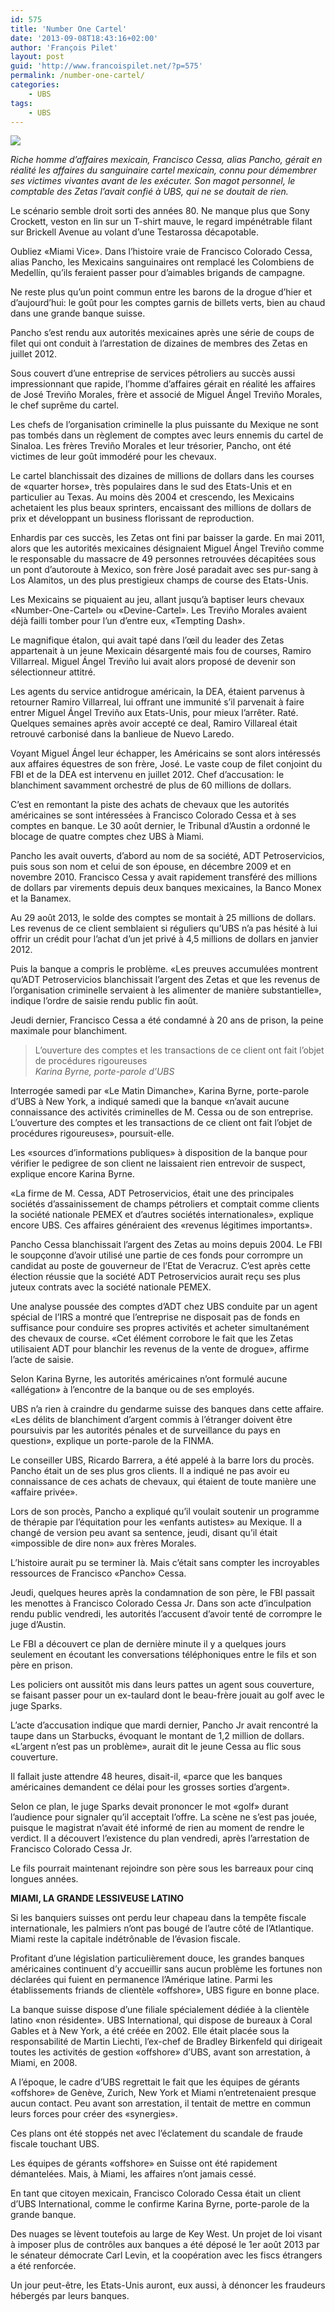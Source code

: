 ```yaml
---
id: 575
title: 'Number One Cartel'
date: '2013-09-08T18:43:16+02:00'
author: 'François Pilet'
layout: post
guid: 'http://www.francoispilet.net/?p=575'
permalink: /number-one-cartel/
categories:
    - UBS
tags:
    - UBS
---
```


![](https://i0.wp.com/www.francoispilet.net/wp-content/uploads/2014/03/pancho830.jpg?resize=700%2C400)

*Riche homme d’affaires mexicain, Francisco Cessa, alias Pancho, gérait en réalité les affaires du sanguinaire cartel mexicain, connu pour démembrer ses victimes vivantes avant de les exécuter. Son magot personnel, le comptable des Zetas l’avait confié à UBS, qui ne se doutait de rien.*

Le scénario semble droit sorti des années 80. Ne manque plus que Sony Crockett, veston en lin sur un T-shirt mauve, le regard impénétrable filant sur Brickell Avenue au volant d’une Testarossa décapotable.

Oubliez «Miami Vice». Dans l’histoire vraie de Francisco Colorado Cessa, alias Pancho, les Mexicains sanguinaires ont remplacé les Colombiens de Medellín, qu’ils feraient passer pour d’aimables brigands de campagne.

Ne reste plus qu’un point commun entre les barons de la drogue d’hier et d’aujourd’hui: le goût pour les comptes garnis de billets verts, bien au chaud dans une grande banque suisse.

Pancho s’est rendu aux autorités mexicaines après une série de coups de filet qui ont conduit à l’arrestation de dizaines de membres des Zetas en juillet 2012.

Sous couvert d’une entreprise de services pétroliers au succès aussi impressionnant que rapide, l’homme d’affaires gérait en réalité les affaires de José Treviño Morales, frère et associé de Miguel Ángel Treviño Morales, le chef suprême du cartel.

Les chefs de l’organisation criminelle la plus puissante du Mexique ne sont pas tombés dans un règlement de comptes avec leurs ennemis du cartel de Sinaloa. Les frères Treviño Morales et leur trésorier, Pancho, ont été victimes de leur goût immodéré pour les chevaux.

Le cartel blanchissait des dizaines de millions de dollars dans les courses de «quarter horse», très populaires dans le sud des Etats-Unis et en particulier au Texas. Au moins dès 2004 et crescendo, les Mexicains achetaient les plus beaux sprinters, encaissant des millions de dollars de prix et développant un business florissant de reproduction.

Enhardis par ces succès, les Zetas ont fini par baisser la garde. En mai 2011, alors que les autorités mexicaines désignaient Miguel Ángel Treviño comme le responsable du massacre de 49 personnes retrouvées décapitées sous un pont d’autoroute à Mexico, son frère José paradait avec ses pur-sang à Los Alamitos, un des plus prestigieux champs de course des Etats-Unis.

Les Mexicains se piquaient au jeu, allant jusqu’à baptiser leurs chevaux «Number-One-Cartel» ou «Devine-Cartel». Les Treviño Morales avaient déjà failli tomber pour l’un d’entre eux, «Tempting Dash».

Le magnifique étalon, qui avait tapé dans l’œil du leader des Zetas appartenait à un jeune Mexicain désargenté mais fou de courses, Ramiro Villarreal. Miguel Ángel Treviño lui avait alors proposé de devenir son sélectionneur attitré.

Les agents du service antidrogue américain, la DEA, étaient parvenus à retourner Ramiro Villarreal, lui offrant une immunité s’il parvenait à faire entrer Miguel Ángel Treviño aux Etats-Unis, pour mieux l’arrêter. Raté. Quelques semaines après avoir accepté ce deal, Ramiro Villareal était retrouvé carbonisé dans la banlieue de Nuevo Laredo.

Voyant Miguel Ángel leur échapper, les Américains se sont alors intéressés aux affaires équestres de son frère, José. Le vaste coup de filet conjoint du FBI et de la DEA est intervenu en juillet 2012. Chef d’accusation: le blanchiment savamment orchestré de plus de 60 millions de dollars.

C’est en remontant la piste des achats de chevaux que les autorités américaines se sont intéressées à Francisco Colorado Cessa et à ses comptes en banque. Le 30 août dernier, le Tribunal d’Austin a ordonné le blocage de quatre comptes chez UBS à Miami.

Pancho les avait ouverts, d’abord au nom de sa société, ADT Petroservicios, puis sous son nom et celui de son épouse, en décembre 2009 et en novembre 2010. Francisco Cessa y avait rapidement transféré des millions de dollars par virements depuis deux banques mexicaines, la Banco Monex et la Banamex.

Au 29 août 2013, le solde des comptes se montait à 25 millions de dollars. Les revenus de ce client semblaient si réguliers qu’UBS n’a pas hésité à lui offrir un crédit pour l’achat d’un jet privé à 4,5 millions de dollars en janvier 2012.

Puis la banque a compris le problème. «Les preuves accumulées montrent qu’ADT Petroservicios blanchissait l’argent des Zetas et que les revenus de l’organisation criminelle servaient à les alimenter de manière substantielle», indique l’ordre de saisie rendu public fin août.

Jeudi dernier, Francisco Cessa a été condamné à 20 ans de prison, la peine maximale pour blanchiment.

> L’ouverture des comptes et les transactions de ce client ont fait l’objet de procédures rigoureuses  
> <cite>Karina Byrne, porte-parole d’UBS</cite>

Interrogée samedi par «Le Matin Dimanche», Karina Byrne, porte-parole d’UBS à New York, a indiqué samedi que la banque «n’avait aucune connaissance des activités criminelles de M. Cessa ou de son entreprise. L’ouverture des comptes et les transactions de ce client ont fait l’objet de procédures rigoureuses», poursuit-elle.

Les «sources d’informations publiques» à disposition de la banque pour vérifier le pedigree de son client ne laissaient rien entrevoir de suspect, explique encore Karina Byrne.

«La firme de M. Cessa, ADT Petroservicios, était une des principales sociétés d’assainissement de champs pétroliers et comptait comme clients la société nationale PEMEX et d’autres sociétés internationales», explique encore UBS. Ces affaires généraient des «revenus légitimes importants».

Pancho Cessa blanchissait l’argent des Zetas au moins depuis 2004. Le FBI le soupçonne d’avoir utilisé une partie de ces fonds pour corrompre un candidat au poste de gouverneur de l’Etat de Veracruz. C’est après cette élection réussie que la société ADT Petroservicios aurait reçu ses plus juteux contrats avec la société nationale PEMEX.

Une analyse poussée des comptes d’ADT chez UBS conduite par un agent spécial de l’IRS a montré que l’entreprise ne disposait pas de fonds en suffisance pour conduire ses propres activités et acheter simultanément des chevaux de course. «Cet élément corrobore le fait que les Zetas utilisaient ADT pour blanchir les revenus de la vente de drogue», affirme l’acte de saisie.

Selon Karina Byrne, les autorités américaines n’ont formulé aucune «allégation» à l’encontre de la banque ou de ses employés.

UBS n’a rien à craindre du gendarme suisse des banques dans cette affaire. «Les délits de blanchiment d’argent commis à l’étranger doivent être poursuivis par les autorités pénales et de surveillance du pays en question», explique un porte-parole de la FINMA.

Le conseiller UBS, Ricardo Barrera, a été appelé à la barre lors du procès. Pancho était un de ses plus gros clients. Il a indiqué ne pas avoir eu connaissance de ces achats de chevaux, qui étaient de toute manière une «affaire privée».

Lors de son procès, Pancho a expliqué qu’il voulait soutenir un programme de thérapie par l’équitation pour les «enfants autistes» au Mexique. Il a changé de version peu avant sa sentence, jeudi, disant qu’il était «impossible de dire non» aux frères Morales.

L’histoire aurait pu se terminer là. Mais c’était sans compter les incroyables ressources de Francisco «Pancho» Cessa.

Jeudi, quelques heures après la condamnation de son père, le FBI passait les menottes à Francisco Colorado Cessa Jr. Dans son acte d’inculpation rendu public vendredi, les autorités l’accusent d’avoir tenté de corrompre le juge d’Austin.

Le FBI a découvert ce plan de dernière minute il y a quelques jours seulement en écoutant les conversations téléphoniques entre le fils et son père en prison.

Les policiers ont aussitôt mis dans leurs pattes un agent sous couverture, se faisant passer pour un ex-taulard dont le beau-frère jouait au golf avec le juge Sparks.

L’acte d’accusation indique que mardi dernier, Pancho Jr avait rencontré la taupe dans un Starbucks, évoquant le montant de 1,2 million de dollars. «L’argent n’est pas un problème», aurait dit le jeune Cessa au flic sous couverture.

Il fallait juste attendre 48 heures, disait-il, «parce que les banques américaines demandent ce délai pour les grosses sorties d’argent».

Selon ce plan, le juge Sparks devait prononcer le mot «golf» durant l’audience pour signaler qu’il acceptait l’offre. La scène ne s’est pas jouée, puisque le magistrat n’avait été informé de rien au moment de rendre le verdict. Il a découvert l’existence du plan vendredi, après l’arrestation de Francisco Colorado Cessa Jr.

Le fils pourrait maintenant rejoindre son père sous les barreaux pour cinq longues années.

**MIAMI, LA GRANDE LESSIVEUSE LATINO**

Si les banquiers suisses ont perdu leur chapeau dans la tempête fiscale internationale, les palmiers n’ont pas bougé de l’autre côté de l’Atlantique. Miami reste la capitale indétrônable de l’évasion fiscale.

Profitant d’une législation particulièrement douce, les grandes banques américaines continuent d’y accueillir sans aucun problème les fortunes non déclarées qui fuient en permanence l’Amérique latine. Parmi les établissements friands de clientèle «offshore», UBS figure en bonne place.

La banque suisse dispose d’une filiale spécialement dédiée à la clientèle latino «non résidente». UBS International, qui dispose de bureaux à Coral Gables et à New York, a été créée en 2002. Elle était placée sous la responsabilité de Martin Liechti, l’ex-chef de Bradley Birkenfeld qui dirigeait toutes les activités de gestion «offshore» d’UBS, avant son arrestation, à Miami, en 2008.

A l’époque, le cadre d’UBS regrettait le fait que les équipes de gérants «offshore» de Genève, Zurich, New York et Miami n’entretenaient presque aucun contact. Peu avant son arrestation, il tentait de mettre en commun leurs forces pour créer des «synergies».

Ces plans ont été stoppés net avec l’éclatement du scandale de fraude fiscale touchant UBS.

Les équipes de gérants «offshore» en Suisse ont été rapidement démantelées. Mais, à Miami, les affaires n’ont jamais cessé.

En tant que citoyen mexicain, Francisco Colorado Cessa était un client d’UBS International, comme le confirme Karina Byrne, porte-parole de la grande banque.

Des nuages se lèvent toutefois au large de Key West. Un projet de loi visant à imposer plus de contrôles aux banques a été déposé le 1er août 2013 par le sénateur démocrate Carl Levin, et la coopération avec les fiscs étrangers a été renforcée.

Un jour peut-être, les Etats-Unis auront, eux aussi, à dénoncer les fraudeurs hébergés par leurs banques.